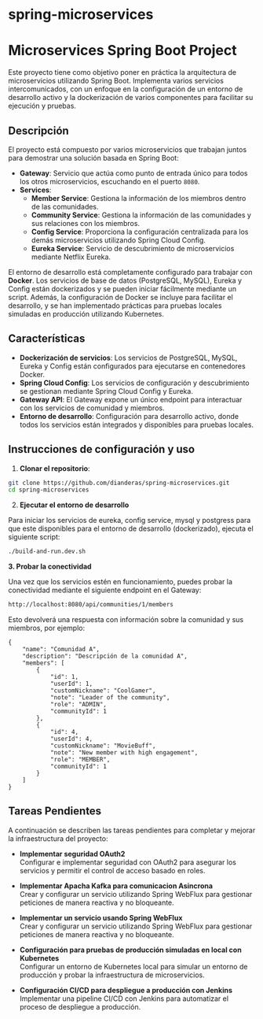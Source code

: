 # spring-microservices
# Microservices Spring Boot Project

Este proyecto tiene como objetivo poner en práctica la arquitectura de microservicios utilizando Spring Boot. Implementa varios servicios intercomunicados, con un enfoque en la configuración de un entorno de desarrollo activo y la dockerización de varios componentes para facilitar su ejecución y pruebas.

## Descripción

El proyecto está compuesto por varios microservicios que trabajan juntos para demostrar una solución basada en Spring Boot:

- **Gateway**: Servicio que actúa como punto de entrada único para todos los otros microservicios, escuchando en el puerto `8080`.
- **Services**:
    - **Member Service**: Gestiona la información de los miembros dentro de las comunidades.
    - **Community Service**: Gestiona la información de las comunidades y sus relaciones con los miembros.
    - **Config Service**: Proporciona la configuración centralizada para los demás microservicios utilizando Spring Cloud Config.
    - **Eureka Service**: Servicio de descubrimiento de microservicios mediante Netflix Eureka.

El entorno de desarrollo está completamente configurado para trabajar con **Docker**. Los servicios de base de datos (PostgreSQL, MySQL), Eureka y Config están dockerizados y se pueden iniciar fácilmente mediante un script. Además, la configuración de Docker se incluye para facilitar el desarrollo, y se han implementado prácticas para pruebas locales simuladas en producción utilizando Kubernetes.

## Características

- **Dockerización de servicios**: Los servicios de PostgreSQL, MySQL, Eureka y Config están configurados para ejecutarse en contenedores Docker.
- **Spring Cloud Config**: Los servicios de configuración y descubrimiento se gestionan mediante Spring Cloud Config y Eureka.
- **Gateway API**: El Gateway expone un único endpoint para interactuar con los servicios de comunidad y miembros.
- **Entorno de desarrollo**: Configuración para desarrollo activo, donde todos los servicios están integrados y disponibles para pruebas locales.

## Instrucciones de configuración y uso

1. **Clonar el repositorio**:
```bash
git clone https://github.com/dianderas/spring-microservices.git
cd spring-microservices
```

2. **Ejecutar el entorno de desarrollo**

Para iniciar los servicios de eureka, config service, mysql y postgress para que este disponibles para el entorno de desarrollo (dockerizado), ejecuta el siguiente script:

```bash
./build-and-run.dev.sh
```
**3. Probar la conectividad**

Una vez que los servicios estén en funcionamiento, puedes probar la conectividad mediante el siguiente endpoint en el Gateway:

```bash
http://localhost:8080/api/communities/1/members
```
Esto devolverá una respuesta con información sobre la comunidad y sus miembros, por ejemplo:

```
{
    "name": "Comunidad A",
    "description": "Descripción de la comunidad A",
    "members": [
        {
            "id": 1,
            "userId": 1,
            "customNickname": "CoolGamer",
            "note": "Leader of the community",
            "role": "ADMIN",
            "communityId": 1
        },
        {
            "id": 4,
            "userId": 4,
            "customNickname": "MovieBuff",
            "note": "New member with high engagement",
            "role": "MEMBER",
            "communityId": 1
        }
    ]
}
```

## Tareas Pendientes

A continuación se describen las tareas pendientes para completar y mejorar la infraestructura del proyecto:

- **Implementar seguridad OAuth2**  
  Configurar e implementar seguridad con OAuth2 para asegurar los servicios y permitir el control de acceso basado en roles.

- **Implementar Apacha Kafka para comunicacion Asincrona**  
  Crear y configurar un servicio utilizando Spring WebFlux para gestionar peticiones de manera reactiva y no bloqueante.

- **Implementar un servicio usando Spring WebFlux**  
  Crear y configurar un servicio utilizando Spring WebFlux para gestionar peticiones de manera reactiva y no bloqueante.

- **Configuración para pruebas de producción simuladas en local con Kubernetes**  
  Configurar un entorno de Kubernetes local para simular un entorno de producción y probar la infraestructura de microservicios.

- **Configuración CI/CD para despliegue a producción con Jenkins**  
  Implementar una pipeline CI/CD con Jenkins para automatizar el proceso de despliegue a producción.
